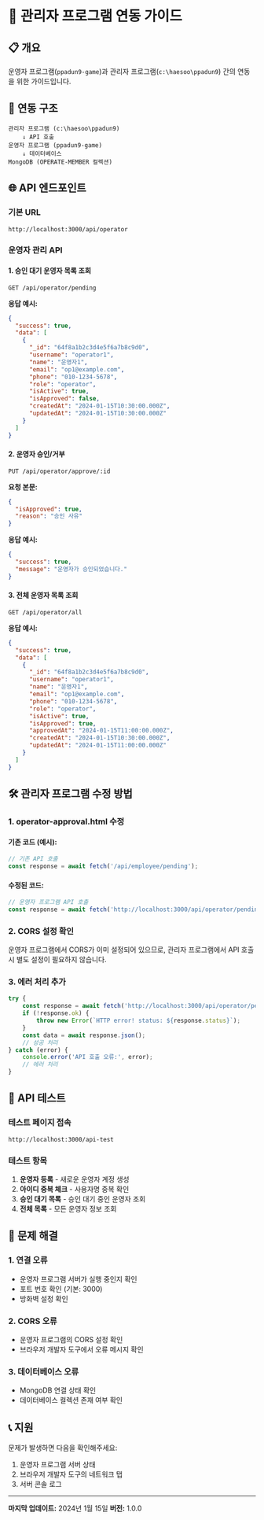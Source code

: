 # 🚀 관리자 프로그램 연동 가이드

## 📋 **개요**
운영자 프로그램(`ppadun9-game`)과 관리자 프로그램(`c:\haesoo\ppadun9`) 간의 연동을 위한 가이드입니다.

## 🔗 **연동 구조**
```
관리자 프로그램 (c:\haesoo\ppadun9)
    ↓ API 호출
운영자 프로그램 (ppadun9-game)
    ↓ 데이터베이스
MongoDB (OPERATE-MEMBER 컬렉션)
```

## 🌐 **API 엔드포인트**

### **기본 URL**
```
http://localhost:3000/api/operator
```

### **운영자 관리 API**

#### 1. 승인 대기 운영자 목록 조회
```http
GET /api/operator/pending
```

**응답 예시:**
```json
{
  "success": true,
  "data": [
    {
      "_id": "64f8a1b2c3d4e5f6a7b8c9d0",
      "username": "operator1",
      "name": "운영자1",
      "email": "op1@example.com",
      "phone": "010-1234-5678",
      "role": "operator",
      "isActive": true,
      "isApproved": false,
      "createdAt": "2024-01-15T10:30:00.000Z",
      "updatedAt": "2024-01-15T10:30:00.000Z"
    }
  ]
}
```

#### 2. 운영자 승인/거부
```http
PUT /api/operator/approve/:id
```

**요청 본문:**
```json
{
  "isApproved": true,
  "reason": "승인 사유"
}
```

**응답 예시:**
```json
{
  "success": true,
  "message": "운영자가 승인되었습니다."
}
```

#### 3. 전체 운영자 목록 조회
```http
GET /api/operator/all
```

**응답 예시:**
```json
{
  "success": true,
  "data": [
    {
      "_id": "64f8a1b2c3d4e5f6a7b8c9d0",
      "username": "operator1",
      "name": "운영자1",
      "email": "op1@example.com",
      "phone": "010-1234-5678",
      "role": "operator",
      "isActive": true,
      "isApproved": true,
      "approvedAt": "2024-01-15T11:00:00.000Z",
      "createdAt": "2024-01-15T10:30:00.000Z",
      "updatedAt": "2024-01-15T11:00:00.000Z"
    }
  ]
}
```

## 🛠️ **관리자 프로그램 수정 방법**

### **1. operator-approval.html 수정**

#### **기존 코드 (예시):**
```javascript
// 기존 API 호출
const response = await fetch('/api/employee/pending');
```

#### **수정된 코드:**
```javascript
// 운영자 프로그램 API 호출
const response = await fetch('http://localhost:3000/api/operator/pending');
```

### **2. CORS 설정 확인**
운영자 프로그램에서 CORS가 이미 설정되어 있으므로, 관리자 프로그램에서 API 호출 시 별도 설정이 필요하지 않습니다.

### **3. 에러 처리 추가**
```javascript
try {
    const response = await fetch('http://localhost:3000/api/operator/pending');
    if (!response.ok) {
        throw new Error(`HTTP error! status: ${response.status}`);
    }
    const data = await response.json();
    // 성공 처리
} catch (error) {
    console.error('API 호출 오류:', error);
    // 에러 처리
}
```

## 📱 **API 테스트**

### **테스트 페이지 접속**
```
http://localhost:3000/api-test
```

### **테스트 항목**
1. **운영자 등록** - 새로운 운영자 계정 생성
2. **아이디 중복 체크** - 사용자명 중복 확인
3. **승인 대기 목록** - 승인 대기 중인 운영자 조회
4. **전체 목록** - 모든 운영자 정보 조회

## 🔧 **문제 해결**

### **1. 연결 오류**
- 운영자 프로그램 서버가 실행 중인지 확인
- 포트 번호 확인 (기본: 3000)
- 방화벽 설정 확인

### **2. CORS 오류**
- 운영자 프로그램의 CORS 설정 확인
- 브라우저 개발자 도구에서 오류 메시지 확인

### **3. 데이터베이스 오류**
- MongoDB 연결 상태 확인
- 데이터베이스 컬렉션 존재 여부 확인

## 📞 **지원**

문제가 발생하면 다음을 확인해주세요:
1. 운영자 프로그램 서버 상태
2. 브라우저 개발자 도구의 네트워크 탭
3. 서버 콘솔 로그

---

**마지막 업데이트:** 2024년 1월 15일
**버전:** 1.0.0
